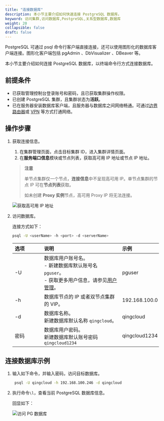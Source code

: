 ```yaml
---
title: "连接数据库"
description: 本小节主要介绍如何快速连接 PostgreSQL 数据库。 
keyword: 访问集群,访问数据库,PostgreSQL,关系型数据库,数据库
weight: 20
collapsible: false
draft: false
---
```




PostgreSQL 可通过 psql 命令行客户端直接连接，还可以使用图形化的数据库客户端连接。图形化客户端包括 pgAdmin 、DbVisualizer 、DBeaver 等。

本小节主要介绍如何连接 PostgreSQL 数据库，以终端命令行方式连接数据库。

## 前提条件

- 已获取管理控制台登录账号和密码，且已获取集群操作权限。
- 已创建 PostgreSQL 集群，且集群状态为**活跃**。
- 已在服务器安装数据库客户端，且服务器与数据库之间网络畅通。可通过[边界路由器](/network/border_router/)或 [VPN](/network/vpc/manual/vpn/) 等方式打通网络。

## 操作步骤

1. 获取连接信息。
   1. 在集群管理页面，点击目标集群 ID，进入集群详情页面。
   2. 在**服务端口信息**模块或节点列表，获取高可用 IP 地址或节点 IP 地址。
   
    > **注意**
    > 
    > 单节点集群仅一个节点，**连接信息**中不呈现高可用 IP。单节点集群的节点 IP 可在**节点列表**获取。
    >
    > 如未创建 **Proxy 实例**节点，高可用 Proxy IP 将无法连接。

   ![获取高可用 IP 地址](../../_images/check_access_info.png)

2. 访问数据库。
   
   连接方式如下：

   ```bash
   psql -U <userName> -h <port> -d <serverName> 
   ```
   
   | <span style="display:inline-block;width:80px">选项</span> | <span style="display:inline-block;width:240px">说明</span>   | <span style="display:inline-block;width:280px">示例</span> |
   | :-------------------------------------------------------- | :----------------------------------------------------------- | :--------------------------------------------------------- |
   | -U                                                        | 数据库用户账号名。<br>- 新建数据库默认账号名 `pguser`。<br>- 获取更多用户信息，请参见[用户管理](../../manual/mgt_account/user_account)。 | pguser                                                     |
   | -h                                                        | 数据库节点的 IP 或者双节点集群的 VIP。                       | 192.168.100.0                                              |
   | -d                                                        | 数据库名称。 <br>新建数据库默认名称 `qingcloud`。            | qingcloud                                                  |
   | 密码                                                      | 数据库用户密码。<br>新建数据库默认账号密码 `qingcloud1234`   | qingcloud1234                                              |

## 连接数据库示例

1. 输入如下命令，并输入密码，访问目标数据库。
   
   ```bash
    psql -U qingcloud -h 192.168.100.246 -d qingcloud
   ```

2. 执行命令`\l`，查看当前 PostgreSQL 数据库信息。

   回显如下：

   ![访问 PG 数据库](../../_images/pglogin.png)  
